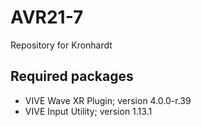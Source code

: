 # AVR21-7
Repository for Kronhardt

## Required packages
- VIVE Wave XR Plugin; version 4.0.0-r.39
- VIVE Input Utility; version 1.13.1